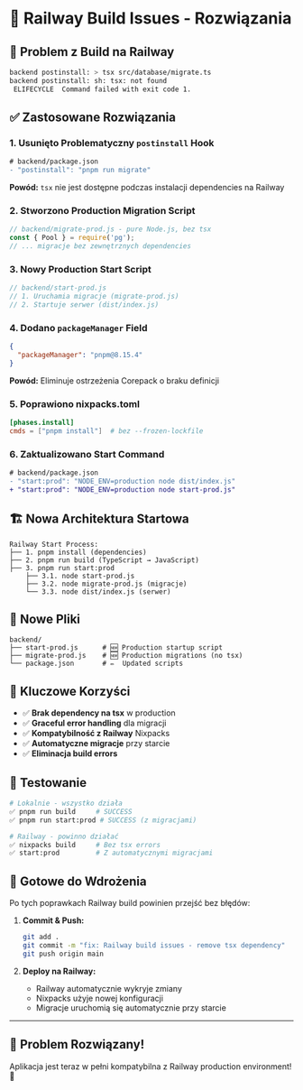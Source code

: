 # 🔧 Railway Build Issues - Rozwiązania

## 🚨 **Problem z Build na Railway**

```bash
backend postinstall: > tsx src/database/migrate.ts
backend postinstall: sh: tsx: not found
 ELIFECYCLE  Command failed with exit code 1.
```

## ✅ **Zastosowane Rozwiązania**

### 1. **Usunięto Problematyczny `postinstall` Hook**
```diff
# backend/package.json
- "postinstall": "pnpm run migrate"
```
**Powód:** `tsx` nie jest dostępne podczas instalacji dependencies na Railway

### 2. **Stworzono Production Migration Script**
```javascript
// backend/migrate-prod.js - pure Node.js, bez tsx
const { Pool } = require('pg');
// ... migracje bez zewnętrznych dependencies
```

### 3. **Nowy Production Start Script**
```javascript
// backend/start-prod.js
// 1. Uruchamia migracje (migrate-prod.js)
// 2. Startuje serwer (dist/index.js)
```

### 4. **Dodano `packageManager` Field**
```json
{
  "packageManager": "pnpm@8.15.4"
}
```
**Powód:** Eliminuje ostrzeżenia Corepack o braku definicji

### 5. **Poprawiono nixpacks.toml**
```toml
[phases.install]
cmds = ["pnpm install"]  # bez --frozen-lockfile
```

### 6. **Zaktualizowano Start Command**
```diff
# backend/package.json
- "start:prod": "NODE_ENV=production node dist/index.js"
+ "start:prod": "NODE_ENV=production node start-prod.js"
```

## 🏗️ **Nowa Architektura Startowa**

```
Railway Start Process:
├── 1. pnpm install (dependencies)
├── 2. pnpm run build (TypeScript → JavaScript)
├── 3. pnpm run start:prod
    ├── 3.1. node start-prod.js
    ├── 3.2. node migrate-prod.js (migracje)
    └── 3.3. node dist/index.js (serwer)
```

## 📁 **Nowe Pliki**

```
backend/
├── start-prod.js      # 🆕 Production startup script
├── migrate-prod.js    # 🆕 Production migrations (no tsx)
└── package.json       # ✏️  Updated scripts
```

## 🎯 **Kluczowe Korzyści**

- ✅ **Brak dependency na tsx** w production
- ✅ **Graceful error handling** dla migracji  
- ✅ **Kompatybilność z Railway** Nixpacks
- ✅ **Automatyczne migracje** przy starcie
- ✅ **Eliminacja build errors**

## 🧪 **Testowanie**

```bash
# Lokalnie - wszystko działa
✅ pnpm run build     # SUCCESS
✅ pnpm run start:prod # SUCCESS (z migracjami)

# Railway - powinno działać
✅ nixpacks build     # Bez tsx errors
✅ start:prod         # Z automatycznymi migracjami
```

## 🚀 **Gotowe do Wdrożenia**

Po tych poprawkach Railway build powinien przejść bez błędów:

1. **Commit & Push:**
   ```bash
   git add .
   git commit -m "fix: Railway build issues - remove tsx dependency"
   git push origin main
   ```

2. **Deploy na Railway:**
   - Railway automatycznie wykryje zmiany
   - Nixpacks użyje nowej konfiguracji
   - Migracje uruchomią się automatycznie przy starcie

---

## 🎉 **Problem Rozwiązany!**

Aplikacja jest teraz w pełni kompatybilna z Railway production environment! 🚀
